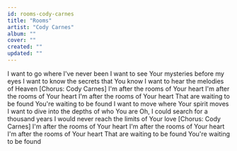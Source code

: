 ```yaml
---
id: rooms-cody-carnes
title: "Rooms"
artist: "Cody Carnes"
album: ""
cover: ""
created: ""
updated: ""
---
```


I want to go where I've never been
I want to see Your mysteries before my eyes
I want to know the secrets that You know
I want to hear the melodies of Heaven
[Chorus: Cody Carnes]
I'm after the rooms of Your heart
I'm after the rooms of Your heart
I'm after the rooms of Your heart
That are waiting to be found
You're waiting to be found
I want to move where Your spirit moves
I want to dive into the depths of who You are
Oh, I could search for a thousand years
I would never reach the limits of Your love
[Chorus: Cody Carnes]
I'm after the rooms of Your heart
I'm after the rooms of Your heart
I'm after the rooms of Your heart
That are waiting to be found
You're waiting to be found
